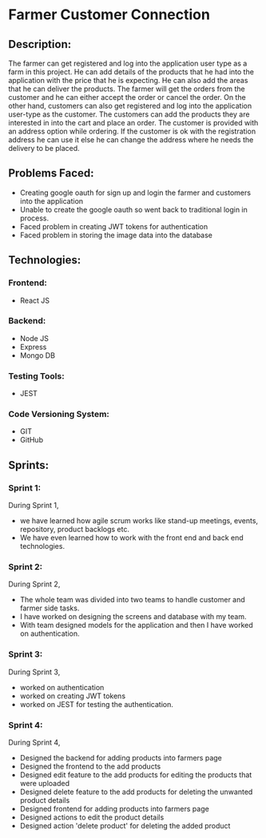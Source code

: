 # Farmer Customer Connection
## Description:
The farmer can get registered and log into the application user type as a farm in this project. He can add details of the products that he had into the application with the price that he is expecting. He can also add the areas that he can deliver the products. The farmer will get the orders from the customer and he can either accept the order or cancel the order. 
	On the other hand, customers can also get registered and log into the application user-type as the customer. The customers can add the products they are interested in into the cart and place an order. The customer is provided with an address option while ordering. If the customer is ok with the registration address he can use it else he can change the address where he needs the delivery to be placed.
## Problems Faced:
* Creating google oauth for sign up and login the farmer and customers into the application
* Unable to create the google oauth so went back to traditional login in process.
* Faced problem in creating JWT tokens for authentication
* Faced problem in storing the image data into the database
## Technologies:
### Frontend:
* React JS
### Backend:
* Node JS 
* Express 
* Mongo DB
### Testing Tools:
* JEST
### Code Versioning System:
* GIT 
* GitHub
## Sprints:
### Sprint 1:
During Sprint 1, 
* we have learned how agile scrum works like stand-up meetings, events, repository, product backlogs etc. 
* We have even learned how to work with the front end and back end technologies.

### Sprint 2:
During Sprint 2, 
* The whole team was divided into two teams to handle customer and farmer side tasks. 
* I have worked on designing the screens and database with my team. 
* With team designed models for the application and then I have worked on authentication.
### Sprint 3:
During Sprint 3, 
* worked on authentication 
* worked on creating JWT tokens
* worked on JEST for testing the authentication.
### Sprint 4:
During Sprint 4,
* Designed the backend for adding products into farmers page
* Designed the frontend to the add products
* Designed edit feature to the add products for editing the products that were uploaded
* Designed delete feature to the add products for deleting the unwanted product details
* Designed frontend for adding products into farmers page
* Designed actions to edit the product details
* Designed action 'delete product' for deleting the added product
